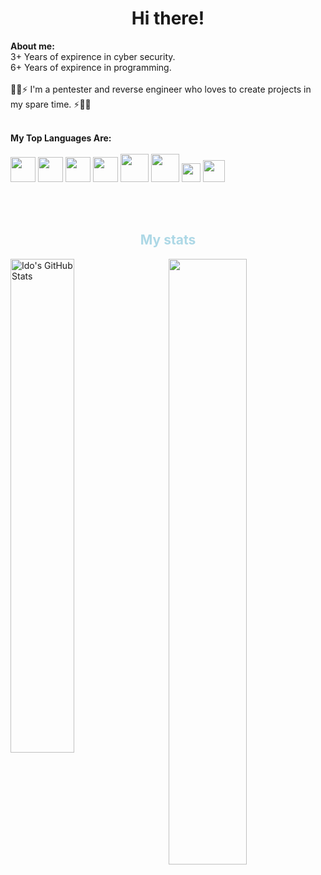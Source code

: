 <h1 align="center">Hi there!</h1>
<b>About me:</b><br />
3+ Years of expirence in cyber security.<br />
6+ Years of expirence in programming.<br /><br />
🐱‍💻⚡ I'm a pentester and reverse engineer who loves to create projects in my spare time. ⚡🐱‍💻<br /><br />

<b>My Top Languages Are:</b><br /><br />
<code><img height="40" src="https://cdn.jsdelivr.net/gh/devicons/devicon/icons/cplusplus/cplusplus-original.svg"></code>
<code><img height="40" src="https://upload.wikimedia.org/wikipedia/commons/1/18/C_Programming_Language.svg"></code>
<code><img height="40" src="https://cdn.jsdelivr.net/gh/devicons/devicon/icons/csharp/csharp-original.svg"></code>
<code><img height="40" src="https://cdn.jsdelivr.net/gh/devicons/devicon/icons/python/python-original.svg"></code>
<code><img height="45" src="https://cdn.jsdelivr.net/gh/devicons/devicon/icons/go/go-original-wordmark.svg"></code>
<code><img height="45" src="https://cdn.jsdelivr.net/gh/devicons/devicon/icons/java/java-original-wordmark.svg"></code>
<code><img height="30" src="https://upload.wikimedia.org/wikipedia/commons/e/e3/Nim_logo.svg"></code>
<code><img height="35" src="https://upload.wikimedia.org/wikipedia/commons/a/af/PowerShell_Core_6.0_icon.png"></code>

<br /><br />
<h2 align="center" style="color:lightblue">My stats</h2>
<img width="45%" align="left" src="https://github-readme-stats.vercel.app/api?username=idov31&show_icons=true&line_height=29.9&count_private=true&theme=tokyonight" alt="Ido's GitHub Stats" />
<img width="49.85%" align="right" src="https://github-readme-streak-stats.herokuapp.com/?user=idov31&count_private=true&theme=tokyonight" />
